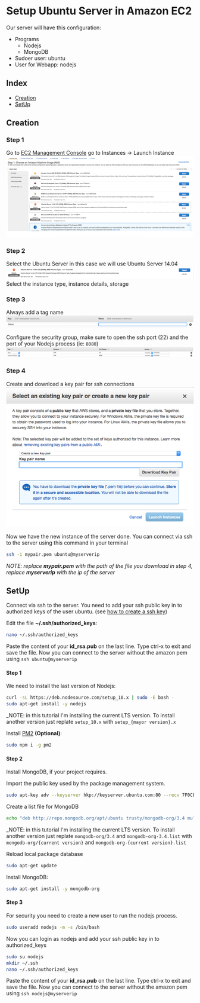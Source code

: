 # Setup Ubuntu Server in Amazon EC2

Our server will have this configuration:
- Programs
  - Nodejs
  - MongoDB
- Sudoer user: ubuntu
- User for Webapp: nodejs

## Index
- [Creation](#creation)
- [SetUp](#setup)

## Creation

### Step 1
  Go to [EC2 Management Console](https://console.aws.amazon.com/ec2/v2/home) go to Instances -> Launch Instance
  ![photo](./images/setup-ubuntu-server/photo-1.png?raw=true)

### Step 2
  Select the Ubuntu Server in this case we will use Ubuntu Server 14.04
  ![photo](./images/setup-ubuntu-server/photo-2.png?raw=true)
  Select the instance type, instance details, storage

### Step 3
  Always add a tag name
  ![photo](./images/setup-ubuntu-server/photo-3.png?raw=true)

  Configure the security group, make sure to open the ssh port (22) and the port of your Nodejs process (ie: `8080`)
  ![photo](./images/setup-ubuntu-server/photo-4.png?raw=true)

### Step 4
  Create and download a key pair for ssh connections
  ![photo](./images/setup-ubuntu-server/photo-5.png?raw=true)

Now we have the new instance of the server done. You can connect via ssh to the server using this command in your terminal
```bash
ssh -i mypair.pem ubuntu@myserverip
```

_NOTE: replace __mypair.pem__ with the path of the file you download in step 4, replace __myserverip__ with the ip of the server_

## SetUp

Connect via ssh to the server.
You need to add your ssh public key in to authorized keys of the user ubuntu. (see [how to create a ssh key](https://help.github.com/articles/generating-an-ssh-key/))

Edit the file __~/.ssh/authorized_keys__:
```bash
nano ~/.ssh/authorized_keys
```

Paste the content of your __id_rsa.pub__ on the last line. Type ctrl-x to exit and save the file.
Now you can connect to the server without the amazon pem using `ssh ubuntu@myserverip`

#### Step 1
We need to install the last version of Nodejs:
```bash
curl -sL https://deb.nodesource.com/setup_10.x | sudo -E bash -
sudo apt-get install -y nodejs
```

_NOTE: in this tutorial I'm installing the current LTS version. To install another version just replate `setup_10.x` with `setup_{mayor version}.x`

Install [PM2](https://pm2.io/runtime/) __(Optional)__:
```bash
sudo npm i -g pm2
```

#### Step 2
Install MongoDB, if your project requires.

Import the public key used by the package management system.
```bash
sudo apt-key adv --keyserver hkp://keyserver.ubuntu.com:80 --recv 7F0CEB10
```
Create a list file for MongoDB
```bash
echo "deb http://repo.mongodb.org/apt/ubuntu trusty/mongodb-org/3.4 multiverse" | sudo tee /etc/apt/sources.list.d/mongodb-org-3.4.list
```

_NOTE: in this tutorial I'm installing the current LTS version. To install another version just replate `mongodb-org/3.4` and `mongodb-org-3.4.list` with `mongodb-org/{current version}` and `mongodb-org-{current version}.list`

Reload local package database
```bash
sudo apt-get update
```

Install MongoDB:
```bash
sudo apt-get install -y mongodb-org
```

#### Step 3
For security you need to create a new user to run the nodejs process.
```bash
sudo useradd nodejs -m -s /bin/bash
```
Now you can login as nodejs and add your ssh public key in to authorized_keys
```bash
sudo su nodejs
mkdir ~/.ssh
nano ~/.ssh/authorized_keys
```
Paste the content of your __id_rsa.pub__ on the last line. Type ctrl-x to exit and save the file.
Now you can connect to the server without the amazon pem using `ssh nodejs@myserverip`
